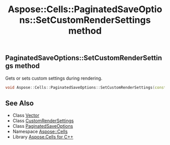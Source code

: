 ﻿---
title: Aspose::Cells::PaginatedSaveOptions::SetCustomRenderSettings method
linktitle: SetCustomRenderSettings
second_title: Aspose.Cells for C++ API Reference
description: 'Aspose::Cells::PaginatedSaveOptions::SetCustomRenderSettings method. Gets or sets custom settings during rendering in C++.'
type: docs
weight: 4500
url: /cpp/aspose.cells/paginatedsaveoptions/setcustomrendersettings/
---
## PaginatedSaveOptions::SetCustomRenderSettings method


Gets or sets custom settings during rendering.

```cpp
void Aspose::Cells::PaginatedSaveOptions::SetCustomRenderSettings(const CustomRenderSettings &value)
```

## See Also

* Class [Vector](../../vector/)
* Class [CustomRenderSettings](../../../aspose.cells.rendering/customrendersettings/)
* Class [PaginatedSaveOptions](../)
* Namespace [Aspose::Cells](../../)
* Library [Aspose.Cells for C++](../../../)

